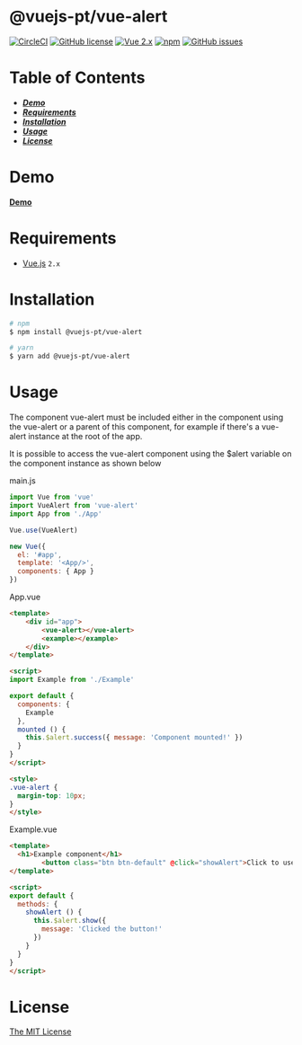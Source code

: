 # @vuejs-pt/vue-alert 
[![CircleCI](https://img.shields.io/circleci/project/github/vuejs-pt/vue-alert.svg)](https://circleci.com/gh/vuejs-pt/vue-alert)
[![GitHub license](https://img.shields.io/badge/license-MIT-blue.svg)](https://raw.githubusercontent.com/vuejs-pt/vue-alert/master/LICENSE)
[![Vue 2.x](https://img.shields.io/badge/vue-2.x-green.svg)](https://vuejs.org/)
[![npm](https://img.shields.io/npm/v/@vuejs-pt/vue-alert.svg)](https://www.npmjs.com/package/@vuejs-pt/vue-alert)
[![GitHub issues](https://img.shields.io/github/issues/vuejs-pt/vue-alert.svg)](https://github.com/vuejs-pt/vue-alert/issues)

# Table of Contents
* [___Demo___](#demo)
* [___Requirements___](#requirements)
* [___Installation___](#installation)
* [___Usage___](#usage)
* [___License___](#license)

# Demo
[__Demo__](https://vuejs-pt.github.io/vue-alert/example/dist/)

# Requirements
- [Vue.js](https://github.com/vuejs/vue) `2.x`  

# Installation
```bash
# npm
$ npm install @vuejs-pt/vue-alert

# yarn
$ yarn add @vuejs-pt/vue-alert
```


# Usage

The component vue-alert must be included either in the component using the vue-alert or a parent of this component, for example if there's a vue-alert instance at the root of the app.

It is possible to access the vue-alert component using the $alert variable on the component instance as shown below

main.js

```javascript
import Vue from 'vue'
import VueAlert from 'vue-alert'
import App from './App'

Vue.use(VueAlert)

new Vue({
  el: '#app',
  template: '<App/>',
  components: { App }
})


```

App.vue

```html
<template>
    <div id="app">
        <vue-alert></vue-alert>
        <example></example>
    </div>
</template>

<script>
import Example from './Example'

export default {
  components: {
    Example
  },
  mounted () {
    this.$alert.success({ message: 'Component mounted!' })
  }
}
</script>

<style>
.vue-alert {
  margin-top: 10px;
}
</style>
```

Example.vue

```html
<template>
  <h1>Example component</h1>
        <button class="btn btn-default" @click="showAlert">Click to use vue-alert</button>
</template>

<script>
export default {
  methods: {
    showAlert () {
      this.$alert.show({
        message: 'Clicked the button!'
      })
    }
  }
}
</script>
```

# License

[The MIT License](http://opensource.org/licenses/MIT)
